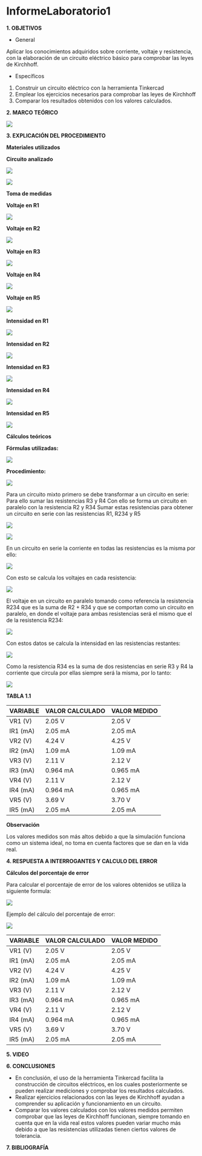 # InformeLaboratorio1

**1. OBJETIVOS**

-	General

Aplicar los conocimientos adquiridos sobre corriente, voltaje y resistencia, con la elaboración de un circuito eléctrico básico para comprobar las leyes de Kirchhoff.

-	Específicos

1.	Construir un circuito eléctrico con la herramienta Tinkercad
2.	Emplear los ejercicios necesarios para comprobar las leyes de Kirchhoff
3.	Comparar los resultados obtenidos con los valores calculados.

**2. MARCO TEÓRICO**

![](https://github.com/bavargas5/InformeLaboratorio1/blob/main/Im%C3%A1genes/MAP.png)

**3. EXPLICACIÓN DEL PROCEDIMIENTO**

**Materiales utilizados**

**Circuito analizado**

![](https://github.com/bavargas5/InformeLaboratorio1/blob/main/Im%C3%A1genes/BASE.png)

![](https://github.com/bavargas5/InformeLaboratorio1/blob/main/Im%C3%A1genes/CIRCUITO.png)

**Toma de medidas**

**Voltaje en R1**

![](https://github.com/bavargas5/InformeLaboratorio1/blob/main/Im%C3%A1genes/VR1.png)

**Voltaje en R2**

![](https://github.com/bavargas5/InformeLaboratorio1/blob/main/Im%C3%A1genes/VR2.png)

**Voltaje en R3**

![](https://github.com/bavargas5/InformeLaboratorio1/blob/main/Im%C3%A1genes/VR3.png)

**Voltaje en R4**

![](https://github.com/bavargas5/InformeLaboratorio1/blob/main/Im%C3%A1genes/VR4.png)

**Voltaje en R5**

![](https://github.com/bavargas5/InformeLaboratorio1/blob/main/Im%C3%A1genes/VR5.png)

**Intensidad en R1**

![](https://github.com/bavargas5/InformeLaboratorio1/blob/main/Im%C3%A1genes/IR1.png)

**Intensidad en R2**

![](https://github.com/bavargas5/InformeLaboratorio1/blob/main/Im%C3%A1genes/IR2.png)

**Intensidad en R3**

![](https://github.com/bavargas5/InformeLaboratorio1/blob/main/Im%C3%A1genes/IR3.png)

**Intensidad en R4**

![](https://github.com/bavargas5/InformeLaboratorio1/blob/main/Im%C3%A1genes/IR4.png)

**Intensidad en R5**

![](https://github.com/bavargas5/InformeLaboratorio1/blob/main/Im%C3%A1genes/IR5.png)

**Cálculos teóricos**

  **Fórmulas utilizadas:**
  
![](https://github.com/bavargas5/InformeLaboratorio1/blob/main/Im%C3%A1genes/F1.png)

  **Procedimiento:**

![](https://github.com/bavargas5/InformeLaboratorio1/blob/main/Im%C3%A1genes/F2.png)

Para un circuito mixto primero se debe transformar a un circuito en serie:
Para ello sumar las resistencias R3 y R4
Con ello se forma un circuito en paralelo con la resistencia R2 y R34 
Sumar estas resistencias para obtener un circuito en serie con las resistencias R1, R234 y R5

![](https://github.com/bavargas5/InformeLaboratorio1/blob/main/Im%C3%A1genes/F3.png)

![](https://github.com/bavargas5/InformeLaboratorio1/blob/main/Im%C3%A1genes/F4.png)

En un circuito en serie la corriente en todas las resistencias es la misma por ello:

![](https://github.com/bavargas5/InformeLaboratorio1/blob/main/Im%C3%A1genes/F5.png)

Con esto se calcula los voltajes en cada resistencia:

![](https://github.com/bavargas5/InformeLaboratorio1/blob/main/Im%C3%A1genes/F6.png)

El voltaje en un circuito en paralelo tomando como referencia la resistencia R234 que es la suma de R2 + R34 y que se comportan como un circuito en paralelo, en donde el voltaje para ambas resistencias será el mismo que el de la resistencia R234:

![](https://github.com/bavargas5/InformeLaboratorio1/blob/main/Im%C3%A1genes/F7.png)

Con estos datos se calcula la intensidad en las resistencias restantes:

![](https://github.com/bavargas5/InformeLaboratorio1/blob/main/Im%C3%A1genes/F8.png)

Como la resistencia R34 es la suma de dos resistencias en serie R3 y R4 la corriente que circula por ellas siempre será la misma, por lo tanto:

![](https://github.com/bavargas5/InformeLaboratorio1/blob/main/Im%C3%A1genes/F9.png)

**TABLA 1.1**

| VARIABLE | VALOR CALCULADO | VALOR MEDIDO |
| ------------- | ------------- | ------------- |
| VR1 (V)  | 2.05 V | 2.05 V |
| IR1 (mA) | 2.05 mA | 2.05 mA |
| VR2 (V)  | 4.24 V | 4.25 V |
| IR2 (mA) | 1.09 mA | 1.09 mA |
| VR3 (V)  | 2.11 V | 2.12 V |
| IR3 (mA) | 0.964 mA | 0.965 mA |
| VR4 (V)  | 2.11 V | 2.12 V  |
| IR4 (mA) | 0.964 mA | 0.965 mA |
| VR5 (V)  | 3.69 V  | 3.70 V |
| IR5 (mA) | 2.05 mA | 2.05 mA |

**Observación**

Los valores medidos son más altos debido a que la simulación funciona como un sistema ideal, no toma en cuenta factores que se dan en la vida real.

**4. RESPUESTA A INTERROGANTES Y CALCULO DEL ERROR**

**Cálculos del porcentaje de error** 

Para calcular el porcentaje de error de los valores obtenidos se utiliza la siguiente formula:

![](https://github.com/bavargas5/InformeLaboratorio1/blob/main/Im%C3%A1genes/E1.png)

Ejemplo del cálculo del porcentaje de error:

![](https://github.com/bavargas5/InformeLaboratorio1/blob/main/Im%C3%A1genes/E2.png)

| VARIABLE | VALOR CALCULADO | VALOR MEDIDO |
| ------------- | ------------- | ------------- |
| VR1 (V)  | 2.05 V | 2.05 V | |
| IR1 (mA) | 2.05 mA | 2.05 mA | |
| VR2 (V)  | 4.24 V | 4.25 V | |
| IR2 (mA) | 1.09 mA | 1.09 mA | |
| VR3 (V)  | 2.11 V | 2.12 V | |
| IR3 (mA) | 0.964 mA | 0.965 mA | |
| VR4 (V)  | 2.11 V | 2.12 V | |
| IR4 (mA) | 0.964 mA | 0.965 mA | |
| VR5 (V)  | 3.69 V  | 3.70 V | |
| IR5 (mA) | 2.05 mA | 2.05 mA | |

**5. VIDEO**

**6. CONCLUSIONES**

- En conclusión, el uso de la herramienta Tinkercad facilita la construcción de circuitos eléctricos, en los cuales posteriormente se pueden realizar mediciones y comprobar los resultados calculados. 
- Realizar ejercicios relacionados con las leyes de Kirchhoff ayudan a comprender su aplicación y funcionamiento en un circuito.
- Comparar los valores calculados con los valores medidos permiten comprobar que las leyes de Kirchhoff funcionan, siempre tomando en cuenta que en la vida real estos valores pueden variar mucho más debido a que las resistencias utilizadas tienen ciertos valores de tolerancia.

**7. BIBLIOGRAFÍA**
